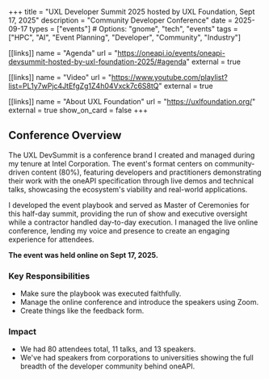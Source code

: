 +++
title = "UXL Developer Summit 2025 hosted by UXL Foundation, Sept 17, 2025"
description = "Community Developer Conference"
date = 2025-09-17
types = ["events"]  # Options: "gnome", "tech", "events"
tags = ["HPC", "AI", "Event Planning", "Developer", "Community", "Industry"]

[[links]]
name = "Agenda"
url = "https://oneapi.io/events/oneapi-devsummit-hosted-by-uxl-foundation-2025/#agenda"
external = true

[[links]]
name = "Video"
url = "https://www.youtube.com/playlist?list=PL1y7wPjc4JtEfgZg1Z4h04Vxck7c6S8tQ"
external = true

[[links]]
name = "About UXL Foundation"
url = "https://uxlfoundation.org/"
external = true
show_on_card = false
+++

## Conference Overview

The UXL DevSummit is a conference brand I created and managed during my tenure at Intel Corporation. The event's format centers on community-driven content (80%), featuring developers and practitioners demonstrating their work with the oneAPI specification through live demos and technical talks, showcasing the ecosystem's viability and real-world applications.

I developed the event playbook and served as Master of Ceremonies for this half-day summit, providing the run of show and executive oversight while a contractor handled day-to-day execution. I managed the live online conference, lending my voice and presence to create an engaging experience for attendees.

**The event was held online on Sept 17, 2025.**

### Key Responsibilities

- Make sure the playbook was executed faithfully.
- Manage the online conference and introduce the speakers using Zoom.
- Create things like the feedback form.

### Impact

- We had 80 attendees total, 11 talks, and 13 speakers.
- We've had speakers from corporations to universities showing the full breadth of the developer community behind oneAPI.
